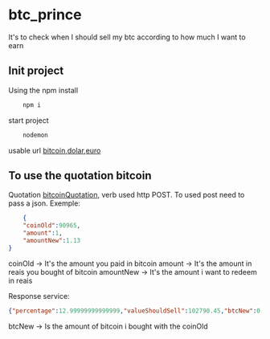 # btc_prince
It's to check when I should sell my btc according to how much I want to earn
## Init project
Using the npm install  
```bash
    npm i  
```
start project 
```bash
    nodemon
```
usable url [bitcoin](localhost:3000/btc),[dolar](localhost:3000/usd),[euro](localhost:3000/eur)

## To use the quotation bitcoin

Quotation [bitcoinQuotation](localhost:3000/btc/price), verb used http POST. To used post need to pass a json.
Exemple:
```Json
    {
    "coinOld":90965,
    "amount":1,
    "amountNew":1.13
}
```
coinOld -> It's the amount you paid in bitcoin
amount -> It's the amount in reais you bought of bitcoin
amountNew -> It's the amount i want to redeem in reais 

Response service:
```Json
{"percentage":12.99999999999999,"valueShouldSell":102790.45,"btcNew":0.00001099323915791788}
```
btcNew -> Is the amount of bitcoin i bought with the coinOld